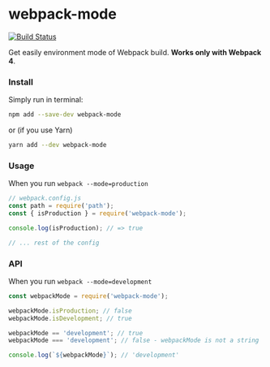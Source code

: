 # webpack-mode
[![Build Status](https://travis-ci.org/mckomo/webpack-mode.svg?branch=master)](https://travis-ci.org/mckomo/webpack-mode)

Get easily environment mode of Webpack build. **Works only with Webpack 4**.

### Install

Simply run in terminal:

```sh
npm add --save-dev webpack-mode
```

or (if you use Yarn)

```sh
yarn add --dev webpack-mode
```

### Usage

When you run `webpack --mode=production`

```js
// webpack.config.js
const path = require('path');
const { isProduction } = require('webpack-mode');

console.log(isProduction); // => true

// ... rest of the config
```

### API

When you run `webpack --mode=development`

```js
const webpackMode = require('webpack-mode');

webpackMode.isProduction; // false
webpackMode.isDevelopment; // true

webpackMode == 'development'; // true
webpackMode === 'development'; // false - webpackMode is not a string

console.log(`${webpackMode}`); // 'development'
```
